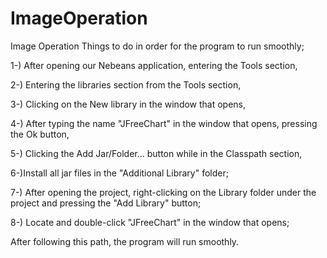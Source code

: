 # ImageOperation
Image Operation
Things to do in order for the program to run smoothly;

1-) After opening our Nebeans application, entering the Tools section,

2-) Entering the libraries section from the Tools section,

3-) Clicking on the New library in the window that opens,

4-) After typing the name "JFreeChart" in the window that opens, pressing the Ok button,

5-) Clicking the Add Jar/Folder... button while in the Classpath section,

6-)Install all jar files in the "Additional Library" folder;

7-) After opening the project, right-clicking on the Library folder under the project and pressing the "Add Library" button;

8-) Locate and double-click "JFreeChart" in the window that opens;


After following this path, the program will run smoothly.


